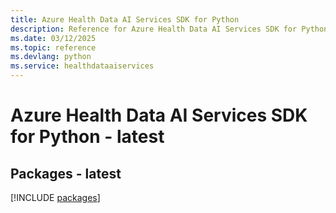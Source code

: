 ```yaml
---
title: Azure Health Data AI Services SDK for Python
description: Reference for Azure Health Data AI Services SDK for Python
ms.date: 03/12/2025
ms.topic: reference
ms.devlang: python
ms.service: healthdataaiservices
---
```

# Azure Health Data AI Services SDK for Python - latest
## Packages - latest
[!INCLUDE [packages](health-data-ai-services-index.md)]